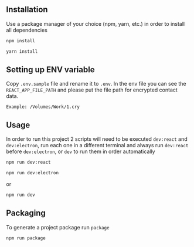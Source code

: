 ## Installation

Use a package manager of your choice (npm, yarn, etc.) in order to install all dependencies

```bash
npm install
```

```bash
yarn install
```

## Setting up ENV variable

Copy `.env.sample` file and rename it to `.env`.
In the env file you can see the `REACT_APP_FILE_PATH` and please put the file path for encrypted contact data.

`Example: /Volumes/Work/1.cry`

## Usage
In order to run this project 2 scripts will need to be executed `dev:react` and `dev:electron`, run each one in a different terminal and always run `dev:react` before `dev:electron`, or `dev` to run them in order automatically

```bash
npm run dev:react
```
```bash
npm run dev:electron
```

or

```bash
npm run dev
```

## Packaging
To generate a project package run `package`

```bash
npm run package
```